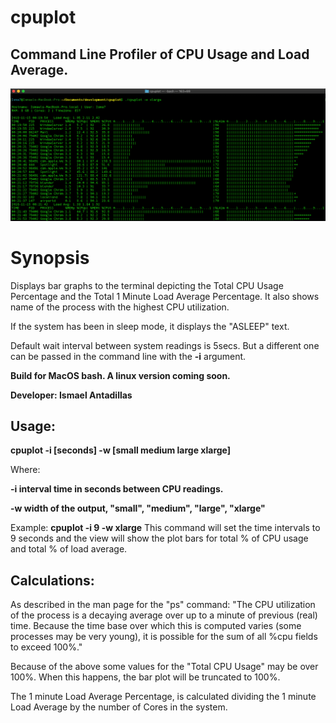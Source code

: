 # cpuplot

## Command Line Profiler of CPU Usage and Load Average.

![](cpuplot%20xlarge%20screenshot.png)


# Synopsis
Displays bar graphs to the terminal depicting the Total CPU Usage Percentage and the Total 1 Minute Load Average Percentage.  It also shows name of the process with the highest CPU utilization.

If the system has been in sleep mode, it displays the "ASLEEP" text.

Default wait interval between system readings is 5secs. But a different one can be passed in the command line with the **-i** argument.

**Build for MacOS bash.  A linux version coming soon.**

**Developer: Ismael Antadillas**



## Usage: 
**cpuplot -i [seconds] -w [small medium large xlarge]**

Where:

**-i interval time in seconds between CPU readings.**

**-w width of the output, "small", "medium", "large", "xlarge"**

Example: **cpuplot -i 9 -w xlarge**    This command will set the time intervals to 9 seconds and the view will show the plot bars for total % of CPU usage and total % of load average.


## Calculations:
As described in the man page for the "ps" command:
"The CPU utilization of the process is a decaying average over up to a
minute of previous (real) time.  Because the time base over which this
is computed varies (some processes may be very young), it is possible
for the sum of all %cpu fields to exceed 100%."

Because of the above some values for the "Total CPU Usage" may be over 100%.
When this happens, the bar plot will be truncated to 100%.

The 1 minute Load Average Percentage, is calculated dividing the 1 minute
Load Average by the number of Cores in the system.
